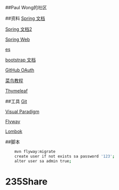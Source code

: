 ##Paul Wong的社区

##资料
[Spring 文档](https://spring.io/guides)

[Spring 文档2](https://docs.spring.io/spring-boot/docs/2.0.0.RC1/reference/htmlsingle/#using-boot-devtools)

[Spring Web](https://spring.io/guides/gs/serving-web-content/)

[es](https://elasticsearch.cn/explore)

[bootstrap 文档](https://v3.bootcss.com/getting-started/)

[GitHub OAuth](https://developer.github.com/apps/building-oauth-apps/creating-an-oauth-app/)

[菜鸟教程](https://www.runoob.com/)

[Thymeleaf](https://www.thymeleaf.org/doc/tutorials/3.0/usingthymeleaf.html)

##工具
[Git](https://git-scm.com/download)

[Visual Paradigm](https://www.visual-paradigm.com)

[Flyway](https://flywaydb.org/)

[Lombok](https://projectlombok.org/)

##脚本
```bash
    mvn flyway:migrate
    create user if not exists sa password '123';
    alter user sa admin true;
```
# 235Share
